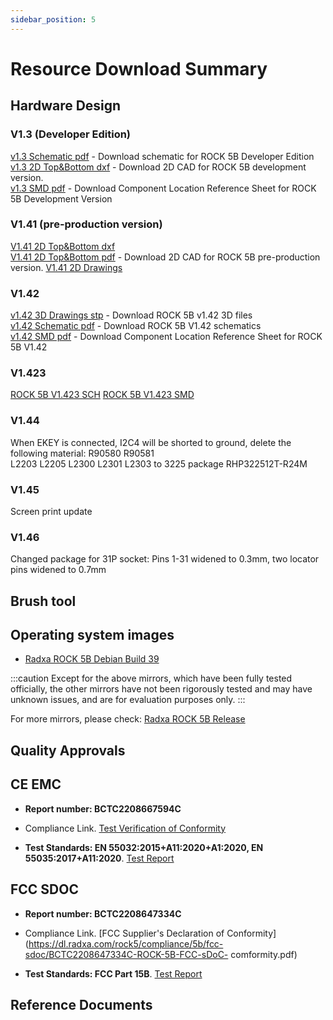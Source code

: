 ```yaml
---
sidebar_position: 5
---
```


# Resource Download Summary

## Hardware Design

### V1.3 (Developer Edition)

[v1.3 Schematic pdf](https://dl.radxa.com/rock5/5b/docs/hw/radxa_rock5b_v13_sch.pdf) - Download schematic for ROCK 5B Developer Edition  
[v1.3 2D Top&Bottom dxf](https://dl.radxa.com/rock5/5b/docs/hw/ROCK5B_V13_2D_20220519.zip) - Download 2D CAD for ROCK 5B development version.  
[v1.3 SMD pdf](https://dl.radxa.com/rock5/5b/docs/hw/radxa_rock5b_v13_smd.pdf) - Download Component Location Reference Sheet for ROCK 5B Development Version

### V1.41 (pre-production version)

[V1.41 2D Top&Bottom dxf](https://dl.radxa.com/rock5/5b/docs/hw/radxa_rock5b_v141_dimension_20220728_dxf.zip)  
[V1.41 2D Top&Bottom pdf](https://dl.radxa.com/rock5/5b/docs/hw/radxa_rock5b_v141_dimension_20220728_pdf.zip) - Download 2D CAD for ROCK 5B pre-production version.
[V1.41 2D Drawings](https://dl.radxa.com/rock5/5b/docs/hw/radxa_rock5b_v141_dimension_20220728_dxf.zip)

### V1.42

[v1.42 3D Drawings stp](https://dl.radxa.com/rock5/5b/docs/hw/ROCK5B_v1.42_3D.step.zip) - Download ROCK 5B v1.42 3D files  
[v1.42 Schematic pdf](https://dl.radxa.com/rock5/5b/docs/hw/radxa_rock_5b_v1423_sch.pdf) - Download ROCK 5B V1.42 schematics  
[v1.42 SMD pdf](https://dl.radxa.com/rock5/5b/docs/hw/radxa_rock_5b_v1423_smd.pdf) - Download Component Location Reference Sheet for ROCK 5B V1.42

### V1.423

[ROCK 5B V1.423 SCH](https://dl.radxa.com/rock5/5b/docs/hw/radxa_rock_5b_v1423_sch.pdf)
[ROCK 5B V1.423 SMD](https://dl.radxa.com/rock5/5b/docs/hw/radxa_rock_5b_v1423_smd.pdf)

### V1.44

When EKEY is connected, I2C4 will be shorted to ground, delete the following material:
R90580 R90581  
L2203 L2205 L2300 L2301 L2303 to 3225 package RHP322512T-R24M

### V1.45

Screen print update

### V1.46

Changed package for 31P socket:
Pins 1-31 widened to 0.3mm, two locator pins widened to 0.7mm

## Brush tool

## Operating system images

- [Radxa ROCK 5B Debian Build 39](https://github.com/radxa-build/rock-5b/releases/download/b39/rock-5b_debian_bullseye_xfce_b39.img.xz)

:::caution
Except for the above mirrors, which have been fully tested officially, the other mirrors have not been rigorously tested and may have unknown issues, and are for evaluation purposes only.
:::

For more mirrors, please check: [Radxa ROCK 5B Release](https://github.com/radxa-build/rock-5b/releases/latest)

## Quality Approvals

## CE EMC

- **Report number: BCTC2208667594C**
- Compliance Link.
  [Test Verification of Conformity](https://dl.radxa.com/rock5/compliance/5b/ce-emc/BCTC2208667594C-ROCK-5B-CE-EMC-comfromity.pdf)

- **Test Standards: EN 55032:2015+A11:2020+A1:2020, EN 55035:2017+A11:2020**.
  [Test Report](https://dl.radxa.com/rock5/compliance/5b/ce-emc/BCTC2208667594E-ROCK-5B-CE-EMC-report.pdf)

## FCC SDOC

- **Report number: BCTC2208647334C**
- Compliance Link.
  [FCC Supplier's Declaration of Conformity](https://dl.radxa.com/rock5/compliance/5b/fcc-sdoc/BCTC2208647334C-ROCK-5B-FCC-sDoC- comformity.pdf)

- **Test Standards: FCC Part 15B**.
  [Test Report](https://dl.radxa.com/rock5/compliance/5b/fcc-sdoc/BCTC2208647334E-ROCK-5B-FCC-sDoC-report.pdf)

## Reference Documents
